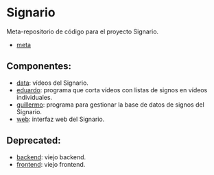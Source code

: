 # Signario

Meta-repositorio de código para el proyecto Signario.

- [meta](https://github.com/mateodelnorte/meta)

## Componentes:

- [data](https://github.com/agarsev/signario-data): vídeos del Signario.
- [eduardo](https://github.com/agarsev/signario-eduardo): programa que
    corta vídeos con listas de signos en vídeos individuales.
- [guillermo](https://github.com/agarsev/signario-guillermo): programa para
    gestionar la base de datos de signos del Signario.
- [web](https://github.com/agarsev/signario-web): interfaz web del Signario.

## Deprecated:

- [backend](https://github.com/agarsev/signario-backend): viejo backend.
- [frontend](https://github.com/agarsev/signario-frontend): viejo frontend.
